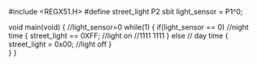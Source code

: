 #include <REGX51.H>
#define street_light P2
sbit light_sensor = P1^0;

void main(void)
{
    //light_sensor=0
    while(1)
    {
        if(light_sensor == 0) //night time
        {
            street_light == 0XFF; //light on //1111 1111
        }
        else      // day time
        {
            street_light = 0x00;  //light off
        }        
    }
}
